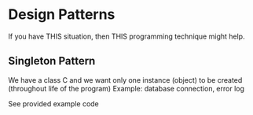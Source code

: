 Design Patterns
===

If you have THIS situation, then THIS programming technique might help.

Singleton Pattern
---

We have a class C and we want only one instance (object) to be created (throughout life of the program)
Example: database connection, error log

See provided example code

